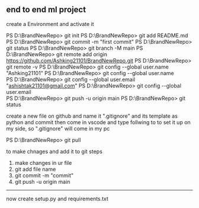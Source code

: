 ## end to end ml project

create a Environment and activate it 

PS D:\BrandNewRepo> git init
PS D:\BrandNewRepo> git add README.md
PS D:\BrandNewRepo> git commit -m "first commit"
PS D:\BrandNewRepo> git status
PS D:\BrandNewRepo> git branch -M main
PS D:\BrandNewRepo> git remote add origin https://github.com/Ashking21101/BrandNewRepo.git
PS D:\BrandNewRepo> git remote -v
PS D:\BrandNewRepo> git config --global user.name "Ashking21101"
PS D:\BrandNewRepo> git config --global user.name               
PS D:\BrandNewRepo> git config --global user.email "ashishtak21101@gmail.com"
PS D:\BrandNewRepo> git config --global user.email                           
PS D:\BrandNewRepo> git push -u origin main
PS D:\BrandNewRepo> git status


create a new file on github and name it ".gitignore" and its template as python and commit
then come in vscode and type follwing to to set it up on my side, so ".gitignore" will come in my pc

PS D:\BrandNewRepo> git pull


to make chnages and add it to git steps
1. make changes in ur file
2. git add file name
3. git commit -m "commit"
4. git push -u origin main

----------------------------------------------------------
now create setup.py and requirements.txt